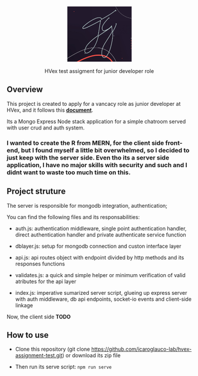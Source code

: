 <p align="center" style="border-radius: 50%">
    <img src="https://raw.githubusercontent.com/icaroglauco-lab/IGBranch/0c976e232eeddc8dce33016480641f53094b29dc/logo.png" height="150" width="175" alt="Unform" />
</p>

<p align="center">HVex test assigment for junior developer role</p>

## Overview

This project is created to apply for a vancacy role as junior developer at HVex, and it follows this **[document](https://drive.google.com/drive/folders/197H-LjU6mNSoflwLIm2UzwcqTpZ9YAxS)**.

Its a Mongo Express Node stack application for a simple chatroom served with user crud and auth system.

### I wanted to create the R from MERN, for the client side front-end, but I found myself a little bit overwhelmed, so I decided to just keep with the server side. Even tho its a server side application, I have no major skills with security and such and I didnt want to waste too much time on this.

## Project struture

The server is responsible for mongodb integration, authentication;

You can find the following files and its responsabilities:

- auth.js: authentication middleware, single point authentication handler, direct authentication handler and private authenticate service function

- dblayer.js: setup for mongodb connection and custon interface layer

- api.js: api routes object with endpoint divided by http methods and its responses functions

- validates.js: a quick and simple helper or minimum verification of valid atributes for the api layer

- index.js: imperative sumarized server script, glueing up express server with auth middleware, db api endpoints, socket-io events and client-side linkage

Now, the client side
**TODO**

## How to use

- Clone this repository (git clone https://github.com/icaroglauco-lab/hvex-assignment-test.git) or download its zip file

- Then run its serve script: ```npm run serve``` 